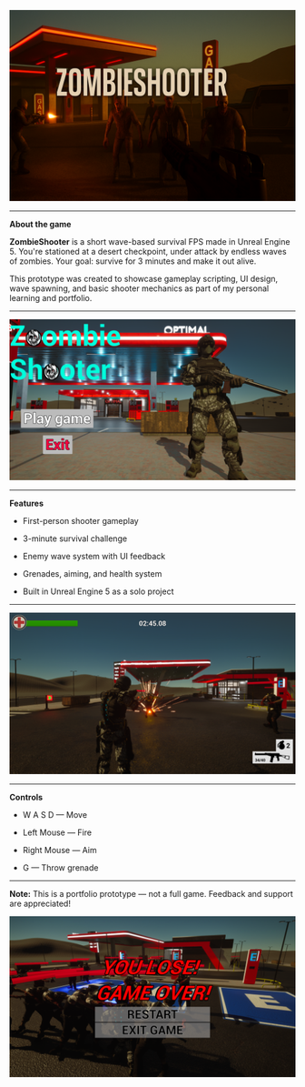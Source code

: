 ![image alt](https://github.com/sladkiyKeks/ZombieShooter/blob/main/Screenshot/Zombie%20Horde%20at%20Sunset%20Gas%20Station.png?raw=true)

---

**About the game**

**ZombieShooter** is a short wave-based survival FPS made in Unreal Engine 5. You're stationed at a desert checkpoint, under attack by endless waves of zombies. Your goal: survive for 3 minutes and make it out alive.

This prototype was created to showcase gameplay scripting, UI design, wave spawning, and basic shooter mechanics as part of my personal learning and portfolio.

---

![image alt](https://github.com/sladkiyKeks/ZombieShooter/blob/main/Screenshot/Screenshot%202025-05-22%20220659.png?raw=true)

---

**Features**

- First-person shooter gameplay

- 3-minute survival challenge

- Enemy wave system with UI feedback

- Grenades, aiming, and health system

- Built in Unreal Engine 5 as a solo project

---

![image alt](https://github.com/sladkiyKeks/ZombieShooter/blob/main/Screenshot/Screenshot%202025-05-22%20220753.png?raw=true)

---

**Controls**

- W A S D — Move

- Left Mouse — Fire

- Right Mouse — Aim

- G — Throw grenade

---

**Note:** This is a portfolio prototype — not a full game. Feedback and support are appreciated!

![image alt](https://github.com/sladkiyKeks/ZombieShooter/blob/main/Screenshot/Screenshot%202025-05-22%20220839.png?raw=true)
